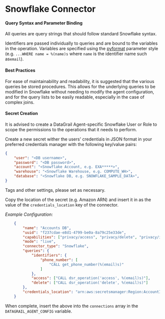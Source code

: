 # Snowflake Connector

#### Query Syntax and Parameter Binding
All queries are query strings that should follow standard Snowflake syntax. 

Identifiers are passed individually to queries and are bound to the variables in the operation. Variables are specified using the [pyformat](https://peps.python.org/pep-0249/#paramstyle) parameter style (e.g. `...WHERE name = %(name)s` where `name` is the identifier name such as`email`).

#### Best Practices
For ease of maintainability and readability, it is suggested that the various queries be stored procedures. This allows for the underlying queries to be modified in Snowflake without needing to modify the agent configuration, and for the query lists to be easily readable, especially in the case of complex joins.

#### Secret Creation

It is advised to create a DataGrail Agent-specific Snowflake User or Role to scope the permissions to the operations that it needs to perform. 

Create a new secret wither the users' credentials in JSON format in your preferred credentials manager with the following key/value pairs:
```json
{
    "user": "<DB username>",
    "password": "<DB password>",
    "account": "<Snowflake Account, e.g. EXA*****>",
    "warehouse": "<Snowflake Warehouse, e.g. COMPUTE_WH>",
    "database": "<Snowflake DB, e.g. SNOWFLAKE_SAMPLE_DATA>",
}
```
Tags and other settings, please set as necessary.

Copy the location of the secret (e.g. Amazon ARN) and insert it in as the value of the `credentials_location` key of the connector.

_Example Configuration:_
```json
    {
        "name": "Accounts DB",
        "uuid": "f237cdae-e8d1-4799-be0a-8a79c25e33de",
        "capabilities": ["privacy/access", "privacy/delete", "privacy/identifiers"],
        "mode": "live",
        "connector_type": "Snowflake",
        "queries": {
            "identifiers": {
                "phone_number": [
                    "CALL get_phone_number(%(email)s)"
                ]
            },
            "access": ["CALL dsr_operation('access', %(email)s)"],
            "delete": ["CALL dsr_operation('delete', %(email)s)"]
        },
        "credentials_location": "arn:aws:secretsmanager:Region:AccountId:secret:datagrail.snowflake"
    }
```

When complete, insert the above into the `connections` array in the `DATAGRAIL_AGENT_CONFIG` variable.
